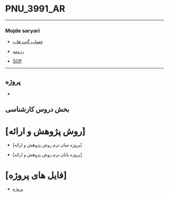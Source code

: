 # PNU_3991_AR
---------
### Mojde saryari
 
- [حساب گیت هاب](https://github.com/mojdesaryari/PNU_3991_AR/edit/main/README.md)

- [رزومه](https://github.com/mojdesaryari/PNU_3991_AR/blob/main/RESOME.pdf)

- [SOP](https://github.com/mojdesaryari/PNU_3991_AR/blob/main/SOP.pdf)

------------------
## پروژه

- []()


## بخش دروس کارشناسی

# [روش پژوهش و ارائه]

-  [پروژه میان ترم روش پژوهش و ارائه]

-  [پروژه پایان ترم روش پژوهش و ارائه]

# [فایل های پروژه]

- [پروژه]()
 
